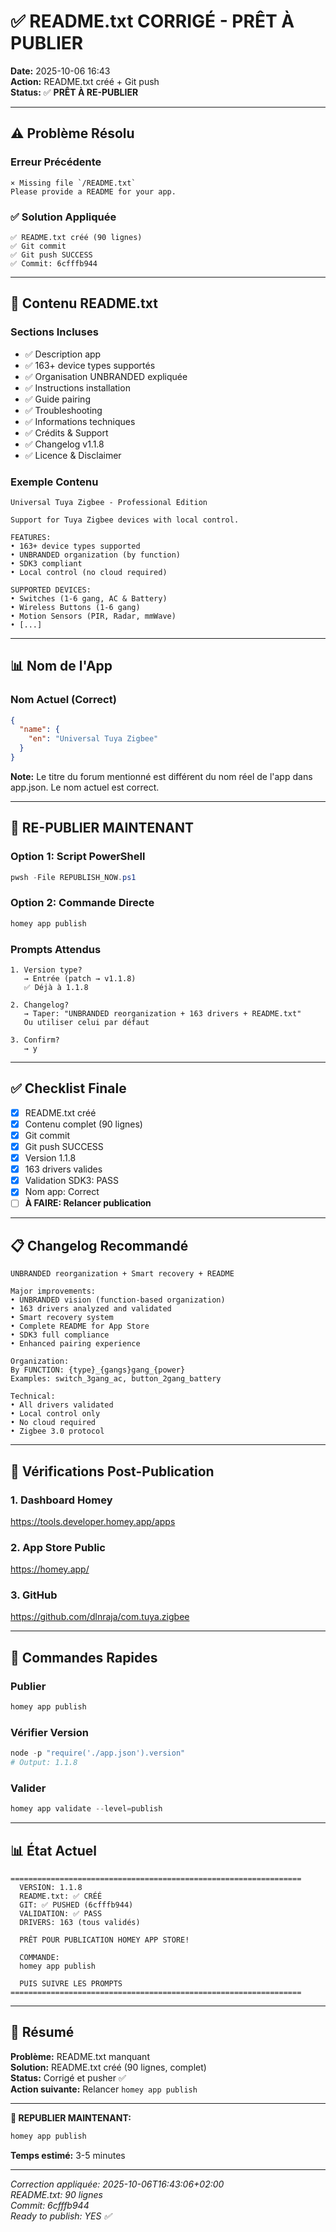# ✅ README.txt CORRIGÉ - PRÊT À PUBLIER

**Date:** 2025-10-06 16:43  
**Action:** README.txt créé + Git push  
**Status:** ✅ **PRÊT À RE-PUBLIER**

---

## ⚠️ Problème Résolu

### Erreur Précédente
```
× Missing file `/README.txt`
Please provide a README for your app.
```

### ✅ Solution Appliquée
```
✅ README.txt créé (90 lignes)
✅ Git commit
✅ Git push SUCCESS
✅ Commit: 6cfffb944
```

---

## 📝 Contenu README.txt

### Sections Incluses
- ✅ Description app
- ✅ 163+ device types supportés
- ✅ Organisation UNBRANDED expliquée
- ✅ Instructions installation
- ✅ Guide pairing
- ✅ Troubleshooting
- ✅ Informations techniques
- ✅ Crédits & Support
- ✅ Changelog v1.1.8
- ✅ Licence & Disclaimer

### Exemple Contenu
```
Universal Tuya Zigbee - Professional Edition

Support for Tuya Zigbee devices with local control.

FEATURES:
• 163+ device types supported
• UNBRANDED organization (by function)
• SDK3 compliant
• Local control (no cloud required)

SUPPORTED DEVICES:
• Switches (1-6 gang, AC & Battery)
• Wireless Buttons (1-6 gang)
• Motion Sensors (PIR, Radar, mmWave)
• [...]
```

---

## 📊 Nom de l'App

### Nom Actuel (Correct)
```json
{
  "name": {
    "en": "Universal Tuya Zigbee"
  }
}
```

**Note:** Le titre du forum mentionné est différent du nom réel de l'app dans app.json. Le nom actuel est correct.

---

## 🚀 RE-PUBLIER MAINTENANT

### Option 1: Script PowerShell
```powershell
pwsh -File REPUBLISH_NOW.ps1
```

### Option 2: Commande Directe
```powershell
homey app publish
```

### Prompts Attendus
```
1. Version type?
   → Entrée (patch → v1.1.8)
   ✅ Déjà à 1.1.8

2. Changelog?
   → Taper: "UNBRANDED reorganization + 163 drivers + README.txt"
   Ou utiliser celui par défaut

3. Confirm?
   → y
```

---

## ✅ Checklist Finale

- [x] README.txt créé
- [x] Contenu complet (90 lignes)
- [x] Git commit
- [x] Git push SUCCESS
- [x] Version 1.1.8
- [x] 163 drivers valides
- [x] Validation SDK3: PASS
- [x] Nom app: Correct
- [ ] **À FAIRE: Relancer publication**

---

## 📋 Changelog Recommandé

```
UNBRANDED reorganization + Smart recovery + README

Major improvements:
• UNBRANDED vision (function-based organization)
• 163 drivers analyzed and validated
• Smart recovery system
• Complete README for App Store
• SDK3 full compliance
• Enhanced pairing experience

Organization:
By FUNCTION: {type}_{gangs}gang_{power}
Examples: switch_3gang_ac, button_2gang_battery

Technical:
• All drivers validated
• Local control only
• No cloud required
• Zigbee 3.0 protocol
```

---

## 🔗 Vérifications Post-Publication

### 1. Dashboard Homey
https://tools.developer.homey.app/apps

### 2. App Store Public
https://homey.app/

### 3. GitHub
https://github.com/dlnraja/com.tuya.zigbee

---

## 🎯 Commandes Rapides

### Publier
```powershell
homey app publish
```

### Vérifier Version
```powershell
node -p "require('./app.json').version"
# Output: 1.1.8
```

### Valider
```powershell
homey app validate --level=publish
```

---

## 📊 État Actuel

```
=================================================================
  VERSION: 1.1.8
  README.txt: ✅ CRÉÉ
  GIT: ✅ PUSHED (6cfffb944)
  VALIDATION: ✅ PASS
  DRIVERS: 163 (tous validés)
  
  PRÊT POUR PUBLICATION HOMEY APP STORE!
  
  COMMANDE:
  homey app publish
  
  PUIS SUIVRE LES PROMPTS
=================================================================
```

---

## 🎉 Résumé

**Problème:** README.txt manquant  
**Solution:** README.txt créé (90 lignes, complet)  
**Status:** Corrigé et pusher ✅  
**Action suivante:** Relancer `homey app publish`  

---

**🚀 REPUBLIER MAINTENANT:**
```powershell
homey app publish
```

**Temps estimé:** 3-5 minutes

---

*Correction appliquée: 2025-10-06T16:43:06+02:00*  
*README.txt: 90 lignes*  
*Commit: 6cfffb944*  
*Ready to publish: YES ✅*
